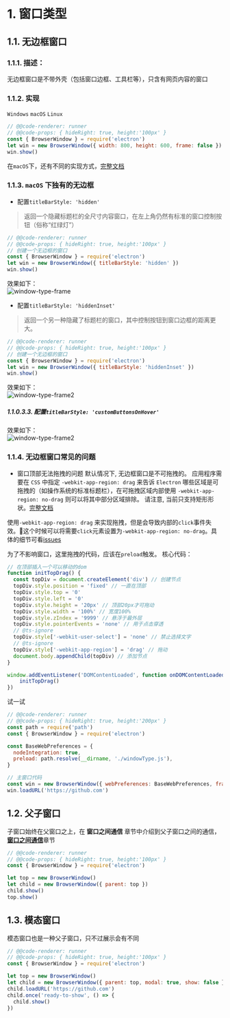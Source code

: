 # 1. 窗口类型

## 1.1. 无边框窗口

### 1.1.1. 描述：
无边框窗口是不带外壳（包括窗口边框、工具栏等），只含有网页内容的窗口

### 1.1.2. 实现
`Windows` `macOS` `Linux`
```javascript
// @@code-renderer: runner
// @@code-props: { hideRight: true, height:'100px' }
const { BrowserWindow } = require('electron')
let win = new BrowserWindow({ width: 800, height: 600, frame: false })
win.show()
```
在`macOS`下，还有不同的实现方式，[完整文档](https://www.electronjs.org/docs/api/frameless-window#macos-%E4%B8%8A%E7%9A%84%E5%85%B6%E4%BB%96%E6%96%B9%E6%A1%88)

### 1.1.3. `macOS` 下独有的无边框

- 配置`titleBarStyle: 'hidden'`
> 返回一个隐藏标题栏的全尺寸内容窗口，在左上角仍然有标准的窗口控制按钮（俗称“红绿灯”）


```javascript
// @@code-renderer: runner
// @@code-props: { hideRight: true, height:'100px' }
// 创建一个无边框的窗口
const { BrowserWindow } = require('electron')
let win = new BrowserWindow({ titleBarStyle: 'hidden' })
win.show()
```
效果如下：  
<img src="../../resources/markdown/window-type-frame.gif" alt="window-type-frame">

- 配置`titleBarStyle: 'hiddenInset'`
> 返回一个另一种隐藏了标题栏的窗口，其中控制按钮到窗口边框的距离更大。

```javascript
// @@code-renderer: runner
// @@code-props: { hideRight: true, height:'100px' }
// 创建一个无边框的窗口
const { BrowserWindow } = require('electron')
let win = new BrowserWindow({ titleBarStyle: 'hiddenInset' })
win.show()
```
效果如下：  
<img src="../../resources/markdown/window-type-frame2.gif" alt="window-type-frame2">

##### 1.1.0.3.3. 配置`titleBarStyle: 'customButtonsOnHover'` 
效果如下：  
<img src="../../resources/markdown/window-type-frame3.gif" alt="window-type-frame2">


### 1.1.4. 无边框窗口常见的问题
- 窗口顶部无法拖拽的问题
默认情况下, 无边框窗口是不可拖拽的。 应用程序需要在 `CSS` 中指定 `-webkit-app-region: drag` 来告诉 `Electron` 哪些区域是可拖拽的（如操作系统的标准标题栏），在可拖拽区域内部使用 `-webkit-app-region: no-drag` 则可以将其中部分区域排除。 请注意, 当前只支持矩形形状。[完整文档](https://www.electronjs.org/docs/api/frameless-window#%E5%8F%AF%E6%8B%96%E6%8B%BD%E5%8C%BA)

使用`-webkit-app-region: drag` 来实现拖拽，但是会导致内部的`click`事件失效。这个时候可以将需要`click`元素设置为`-webkit-app-region: no-drag`。具体的细节可看[issues](https://github.com/electron/electron/issues/3647)

为了不影响窗口，这里拖拽的代码，应该在`preload`触发。
核心代码：
```typescript
// 在顶部插入一个可以移动的dom
function initTopDrag() {
  const topDiv = document.createElement('div') // 创建节点
  topDiv.style.position = 'fixed' // 一直在顶部
  topDiv.style.top = '0'
  topDiv.style.left = '0'
  topDiv.style.height = '20px' // 顶部20px才可拖动
  topDiv.style.width = '100%' // 宽度100%
  topDiv.style.zIndex = '9999' // 悬浮于最外层
  topDiv.style.pointerEvents = 'none' // 用于点击穿透
  // @ts-ignore
  topDiv.style['-webkit-user-select'] = 'none' // 禁止选择文字
  // @ts-ignore
  topDiv.style['-webkit-app-region'] = 'drag' // 拖动
  document.body.appendChild(topDiv) // 添加节点
}

window.addEventListener('DOMContentLoaded', function onDOMContentLoaded() {
    initTopDrag()
})
```
试一试
```javascript
// @@code-renderer: runner
// @@code-props: { hideRight: true, height:'200px' }
const path = require('path')
const { BrowserWindow } = require('electron')

const BaseWebPreferences = {
  nodeIntegration: true,
  preload: path.resolve(__dirname, './windowType.js'),
}

// 主窗口代码
const win = new BrowserWindow({ webPreferences: BaseWebPreferences, frame: false })
win.loadURL('https://github.com')
```

## 1.2. 父子窗口
子窗口始终在父窗口之上，在 __窗口之间通信__ 章节中介绍到父子窗口之间的通信，[__窗口之间通信__](./index.html#/browser/communication)章节

```javascript
// @@code-renderer: runner
// @@code-props: { hideRight: true, height:'100px' }
const { BrowserWindow } = require('electron')

let top = new BrowserWindow()
let child = new BrowserWindow({ parent: top })
child.show()
top.show()
```

## 1.3. 模态窗口
模态窗口也是一种父子窗口，只不过展示会有不同
```javascript
// @@code-renderer: runner
// @@code-props: { hideRight: true, height:'100px' }
const { BrowserWindow } = require('electron')

let top = new BrowserWindow()
let child = new BrowserWindow({ parent: top, modal: true, show: false })
child.loadURL('https://github.com')
child.once('ready-to-show', () => {
  child.show()
})
```